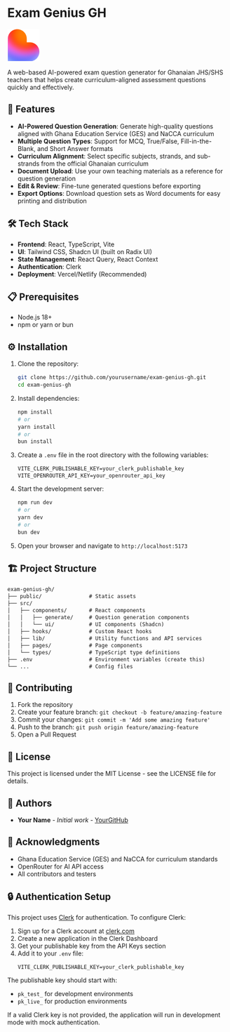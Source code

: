 # Exam Genius GH

![Exam Genius GH Logo](public/favicon.ico)

A web-based AI-powered exam question generator for Ghanaian JHS/SHS teachers that helps create curriculum-aligned assessment questions quickly and effectively.

## 🚀 Features

- **AI-Powered Question Generation**: Generate high-quality questions aligned with Ghana Education Service (GES) and NaCCA curriculum
- **Multiple Question Types**: Support for MCQ, True/False, Fill-in-the-Blank, and Short Answer formats
- **Curriculum Alignment**: Select specific subjects, strands, and sub-strands from the official Ghanaian curriculum
- **Document Upload**: Use your own teaching materials as a reference for question generation
- **Edit & Review**: Fine-tune generated questions before exporting
- **Export Options**: Download question sets as Word documents for easy printing and distribution

## 🛠️ Tech Stack

- **Frontend**: React, TypeScript, Vite
- **UI**: Tailwind CSS, Shadcn UI (built on Radix UI)
- **State Management**: React Query, React Context
- **Authentication**: Clerk
- **Deployment**: Vercel/Netlify (Recommended)

## 📋 Prerequisites

- Node.js 18+
- npm or yarn or bun

## ⚙️ Installation

1. Clone the repository:
   ```bash
   git clone https://github.com/yourusername/exam-genius-gh.git
   cd exam-genius-gh
   ```

2. Install dependencies:
   ```bash
   npm install
   # or
   yarn install
   # or
   bun install
   ```

3. Create a `.env` file in the root directory with the following variables:
   ```
   VITE_CLERK_PUBLISHABLE_KEY=your_clerk_publishable_key
   VITE_OPENROUTER_API_KEY=your_openrouter_api_key
   ```

4. Start the development server:
   ```bash
   npm run dev
   # or
   yarn dev
   # or
   bun dev
   ```

5. Open your browser and navigate to `http://localhost:5173`

## 🏗️ Project Structure

```
exam-genius-gh/
├── public/               # Static assets
├── src/
│   ├── components/       # React components
│   │   ├── generate/     # Question generation components
│   │   └── ui/           # UI components (Shadcn)
│   ├── hooks/            # Custom React hooks
│   ├── lib/              # Utility functions and API services
│   ├── pages/            # Page components
│   └── types/            # TypeScript type definitions
├── .env                  # Environment variables (create this)
└── ...                   # Config files
```

## 🤝 Contributing

1. Fork the repository
2. Create your feature branch: `git checkout -b feature/amazing-feature`
3. Commit your changes: `git commit -m 'Add some amazing feature'`
4. Push to the branch: `git push origin feature/amazing-feature`
5. Open a Pull Request

## 📄 License

This project is licensed under the MIT License - see the LICENSE file for details.

## 👥 Authors

- **Your Name** - *Initial work* - [YourGitHub](https://github.com/yourgithub)

## 🙏 Acknowledgments

- Ghana Education Service (GES) and NaCCA for curriculum standards
- OpenRouter for AI API access
- All contributors and testers

## 🔒 Authentication Setup

This project uses [Clerk](https://clerk.com/) for authentication. To configure Clerk:

1. Sign up for a Clerk account at [clerk.com](https://clerk.com/)
2. Create a new application in the Clerk Dashboard
3. Get your publishable key from the API Keys section
4. Add it to your `.env` file:
   ```
   VITE_CLERK_PUBLISHABLE_KEY=your_clerk_publishable_key
   ```

The publishable key should start with:
- `pk_test_` for development environments
- `pk_live_` for production environments

If a valid Clerk key is not provided, the application will run in development mode with mock authentication. 